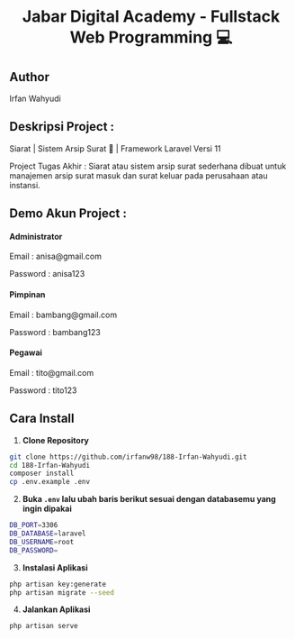 <h1 align="center">Jabar Digital Academy - Fullstack Web Programming 💻</h1>

## Author

<p>Irfan Wahyudi</p>

## Deskripsi Project :

<p>Siarat | Sistem Arsip Surat 📩 | Framework Laravel Versi 11</p>

Project Tugas Akhir : Siarat atau sistem arsip surat sederhana dibuat untuk manajemen arsip surat masuk dan surat keluar pada perusahaan atau instansi.

## Demo Akun Project :

<h4>Administrator</h4>
<p>Email : anisa@gmail.com</p>
<p>Password : anisa123</p>

<h4>Pimpinan</h4>
<p>Email : bambang@gmail.com</p>
<p>Password : bambang123</p>

<h4>Pegawai</h4>
<p>Email : tito@gmail.com</p>
<p>Password : tito123</p>

## Cara Install

1. **Clone Repository**

```bash
git clone https://github.com/irfanw98/188-Irfan-Wahyudi.git
cd 188-Irfan-Wahyudi
composer install
cp .env.example .env
```

2. **Buka `.env` lalu ubah baris berikut sesuai dengan databasemu yang ingin dipakai**

```bash
DB_PORT=3306
DB_DATABASE=laravel
DB_USERNAME=root
DB_PASSWORD=
```

3. **Instalasi Aplikasi**

```bash
php artisan key:generate
php artisan migrate --seed
```

4. **Jalankan Aplikasi**

```bash
php artisan serve
```

<!-- ## Preview

![4](https://user-images.githubusercontent.com/61069138/197397134-47790039-e806-41e7-9b89-34da5a61e695.png)
![Screenshot 2022-10-23 210908](https://user-images.githubusercontent.com/61069138/197397140-0cb2cef9-4e47-4589-b90d-2d6c0adc399e.png)
![2](https://user-images.githubusercontent.com/61069138/197397142-72a309b1-3068-4ed0-9f60-c0b446a5170c.png)
![3](https://user-images.githubusercontent.com/61069138/197397144-51715b31-3fe7-4e6d-ac7c-6048a36698f2.png) -->
